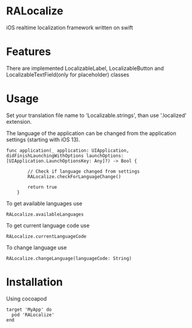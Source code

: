 # RALocalize
iOS realtime localization framework written on swift

# Features
There are implemented LocalizableLabel, LocalizableButton and LocalizableTextField(only for placeholder) classes

# Usage
Set your translation file name to 'Localizable.strings', than use '.localized' extension.

The language of the application can be changed from the application settings (starting with iOS 13).
```
func application(_ application: UIApplication, didFinishLaunchingWithOptions launchOptions: [UIApplication.LaunchOptionsKey: Any]?) -> Bool {

        // Check if language changed from settings
        RALocalize.checkForLanguageChange()

        return true
    }
```

To get available languages use
```
RALocalize.availableLanguages
```

To get current language code use
```
RALocalize.currentLanguageCode
```

To change language use
```
RALocalize.changeLanguage(languageCode: String)
```


# Installation
Using cocoapod

```
target 'MyApp' do
  pod 'RALocalize'
end
```
